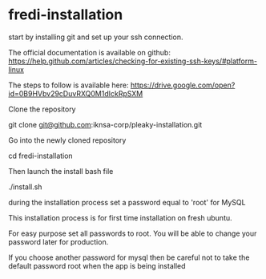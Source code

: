 # fredi-installation

start by installing git and set up your ssh connection.

The official documentation is available on github: https://help.github.com/articles/checking-for-existing-ssh-keys/#platform-linux

The steps to follow is available here: https://drive.google.com/open?id=0B9HVbv29cDuvRXQ0M1dIckRpSXM

Clone the repository

git clone git@github.com:iknsa-corp/pleaky-installation.git

Go into the newly cloned repository

cd fredi-installation

Then launch the install bash file

./install.sh

during the installation process set a password equal to 'root' for MySQL

This installation process is for first time installation on fresh ubuntu.

For easy purpose set all passwords to root. You will be able to change your password later for production.

If you choose another password for mysql then be careful not to take the default password root when the app is being installed